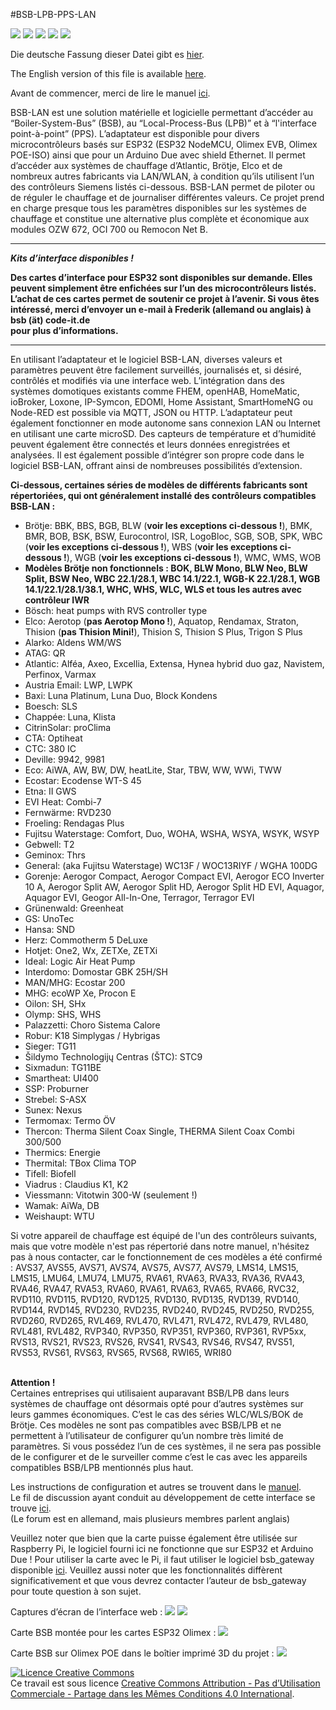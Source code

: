 #BSB-LPB-PPS-LAN

[<img src="https://img.shields.io/github/last-commit/fredlcore/BSB-LAN">]()
[<img src="https://img.shields.io/github/commit-activity/t/fredlcore/BSB-LAN">]()
[<img src="https://img.shields.io/github/stars/fredlcore/BSB-LAN?style=plastic">](https://github.com/fredlcore/BSB-LAN/stargazers)
[<img src="https://img.shields.io/github/forks/fredlcore/BSB-LAN?style=plastic">](https://github.com/fredlcore/BSB-LAN/forks)
[<img src="https://img.shields.io/github/followers/fredlcore?style=plastic">](https://github.com/fredlcore?tab=followers)

Die deutsche Fassung dieser Datei gibt es [hier](README_de.md).

The English version of this file is available [here](README.md).

Avant de commencer, merci de lire le manuel [ici](https://docs.bsb-lan.de/fr/).

BSB-LAN est une solution matérielle et logicielle permettant d’accéder au “Boiler-System-Bus” (BSB), au “Local-Process-Bus (LPB)” et à “l'interface point-à-point” (PPS). L’adaptateur est disponible pour divers microcontrôleurs basés sur ESP32 (ESP32 NodeMCU, Olimex EVB, Olimex POE-ISO) ainsi que pour un Arduino Due avec shield Ethernet. Il permet d’accéder aux systèmes de chauffage d’Atlantic, Brötje, Elco et de nombreux autres fabricants via LAN/WLAN, à condition qu’ils utilisent l’un des contrôleurs Siemens listés ci-dessous. BSB-LAN permet de piloter ou de réguler le chauffage et de journaliser différentes valeurs. Ce projet prend en charge presque tous les paramètres disponibles sur les systèmes de chauffage et constitue une alternative plus complète et économique aux modules OZW 672, OCI 700 ou Remocon Net B.

---

***Kits d’interface disponibles !***

**Des cartes d’interface pour ESP32 sont disponibles sur demande. Elles peuvent simplement être enfichées sur l’un des microcontrôleurs listés. L’achat de ces cartes permet de soutenir ce projet à l’avenir. Si vous êtes intéressé, merci d’envoyer un e-mail à Frederik (allemand ou anglais) à <br /> bsb (ät) code-it.de <br /> pour plus d’informations.**

---

En utilisant l’adaptateur et le logiciel BSB-LAN, diverses valeurs et paramètres peuvent être facilement surveillés, journalisés et, si désiré, contrôlés et modifiés via une interface web.
L’intégration dans des systèmes domotiques existants comme FHEM, openHAB, HomeMatic, ioBroker, Loxone, IP-Symcon, EDOMI, Home Assistant, SmartHomeNG ou Node-RED est possible via MQTT, JSON ou HTTP.
L’adaptateur peut également fonctionner en mode autonome sans connexion LAN ou Internet en utilisant une carte microSD.
Des capteurs de température et d’humidité peuvent également être connectés et leurs données enregistrées et analysées. Il est également possible d’intégrer son propre code dans le logiciel BSB-LAN, offrant ainsi de nombreuses possibilités d’extension.

**Ci-dessous, certaines séries de modèles de différents fabricants sont répertoriées, qui ont généralement installé des contrôleurs compatibles BSB-LAN :**  
- Brötje: BBK, BBS, BGB, BLW (**voir les exceptions ci-dessous !**), BMK, BMR, BOB, BSK, BSW, Eurocontrol, ISR, LogoBloc, SGB, SOB, SPK, WBC (**voir les exceptions ci-dessous !**), WBS (**voir les exceptions ci-dessous !**), WGB (**voir les exceptions ci-dessous !**), WMC, WMS, WOB
- **Modèles Brötje non fonctionnels : BOK, BLW Mono, BLW Neo, BLW Split, BSW Neo, WBC 22.1/28.1, WBC 14.1/22.1, WGB-K 22.1/28.1, WGB 14.1/22.1/28.1/38.1, WHC, WHS, WLC, WLS et tous les autres avec contrôleur IWR**  
- Bösch: heat pumps with RVS controller type
- Elco: Aerotop (**pas Aerotop Mono !**), Aquatop, Rendamax, Straton, Thision (**pas Thision Mini!**), Thision S, Thision S Plus, Trigon S Plus
- Alarko: Aldens WM/WS
- ATAG: QR
- Atlantic: Alféa, Axeo, Excellia, Extensa, Hynea hybrid duo gaz, Navistem, Perfinox, Varmax
- Austria Email: LWP, LWPK
- Baxi: Luna Platinum, Luna Duo, Block Kondens
- Boesch: SLS
- Chappée: Luna, Klista
- CitrinSolar: proClima
- CTA: Optiheat
- CTC: 380 IC
- Deville: 9942, 9981
- Eco: AiWA, AW, BW, DW, heatLite, Star, TBW, WW, WWi, TWW
- Ecostar: Ecodense WT-S 45
- Etna: II GWS
- EVI Heat: Combi-7
- Fernwärme: RVD230
- Froeling: Rendagas Plus
- Fujitsu Waterstage: Comfort, Duo, WOHA, WSHA, WSYA, WSYK, WSYP
- Gebwell: T2
- Geminox: Thrs
- General: (aka Fujitsu Waterstage) WC13F / WOC13RIYF / WGHA 100DG
- Gorenje: Aerogor Compact, Aerogor Compact EVI, Aerogor ECO Inverter 10 A, Aerogor Split AW, Aerogor Split HD, Aerogor Split HD EVI, Aquagor, Aquagor EVI, Geogor All-In-One, Terragor, Terragor EVI
- Grünenwald: Greenheat
- GS: UnoTec
- Hansa: SND
- Herz: Commotherm 5 DeLuxe
- Hotjet: One2, Wx, ZETXe, ZETXi
- Ideal: Logic Air Heat Pump
- Interdomo: Domostar GBK 25H/SH
- MAN/MHG: Ecostar 200
- MHG: ecoWP Xe, Procon E
- Oilon: SH, SHx
- Olymp: SHS, WHS
- Palazzetti: Choro Sistema Calore
- Robur: K18 Simplygas / Hybrigas
- Sieger: TG11
- Šildymo Technologijų Centras (ŠTC): STC9
- Sixmadun: TG11BE
- Smartheat: UI400
- SSP: Proburner
- Strebel: S-ASX
- Sunex: Nexus
- Termomax: Termo ÖV
- Thercon: Therma Silent Coax Single, THERMA Silent Coax Combi 300/500
- Thermics: Energie
- Thermital: TBox Clima TOP
- Tifell: Biofell
- Viadrus : Claudius K1, K2
- Viessmann: Vitotwin 300-W (seulement !)
- Wamak: AiWa, DB
- Weishaupt: WTU  


Si votre appareil de chauffage est équipé de l'un des contrôleurs suivants, mais que votre modèle n'est pas répertorié dans notre manuel, n'hésitez pas à nous contacter, car le fonctionnement de ces modèles a été confirmé :
AVS37, AVS55, AVS71, AVS74, AVS75, AVS77, AVS79, LMS14, LMS15, LMS15, LMU64, LMU74, LMU75, RVA61, RVA63, RVA33, RVA36, RVA43, RVA46, RVA47, RVA53, RVA60, RVA61, RVA63, RVA65, RVA66, RVC32, RVD110, RVD115, RVD120, RVD125, RVD130, RVD135, RVD139, RVD140, RVD144, RVD145, RVD230, RVD235, RVD240, RVD245, RVD250, RVD255, RVD260, RVD265, RVL469, RVL470, RVL471, RVL472, RVL479, RVL480, RVL481, RVL482, RVP340, RVP350, RVP351, RVP360, RVP361, RVP5xx, RVS13, RVS21, RVS23, RVS26, RVS41, RVS43, RVS46, RVS47, RVS51, RVS53, RVS61, RVS63, RVS65, RVS68, RWI65, WRI80
<BR><BR>

<B>Attention !</B><BR>
Certaines entreprises qui utilisaient auparavant BSB/LPB dans leurs systèmes de chauffage ont désormais opté pour d’autres systèmes sur leurs gammes économiques. C’est le cas des séries WLC/WLS/BOK de Brötje. Ces modèles ne sont pas compatibles avec BSB/LPB et ne permettent à l’utilisateur de configurer qu’un nombre très limité de paramètres. Si vous possédez l’un de ces systèmes, il ne sera pas possible de le configurer et de le surveiller comme c’est le cas avec les appareils compatibles BSB/LPB mentionnés plus haut.

Les instructions de configuration et autres se trouvent dans le <A HREF="https://docs.bsb-lan.de/fr/">manuel</A>.<BR>
Le fil de discussion ayant conduit au développement de cette interface se trouve <A HREF="http://forum.fhem.de/index.php?topic=29762.new;topicseen#new">ici</A>.<BR>
(Le forum est en allemand, mais plusieurs membres parlent anglais)

Veuillez noter que bien que la carte puisse également être utilisée sur Raspberry Pi, le logiciel fourni ici ne fonctionne que sur ESP32 et Arduino Due ! Pour utiliser la carte avec le Pi, il faut utiliser le logiciel bsb_gateway disponible <A HREF="https://github.com/loehnertj/bsbgateway">ici</A>. Veuillez aussi noter que les fonctionnalités diffèrent significativement et que vous devrez contacter l’auteur de bsb_gateway pour toute question à son sujet.

Captures d’écran de l’interface web :
<img src="https://github.com/fredlcore/bsb_lan/blob/master/docs/images/Web-Interface.png" size="50%">
<img src="https://github.com/fredlcore/bsb_lan/blob/master/docs/images/Web-Interface2.png" size="50%">

Carte BSB montée pour les cartes ESP32 Olimex :
<img src="https://github.com/fredlcore/bsb_lan/blob/master/docs/images/Logic%20Level%20Adapter.jpg" size="50%">

Carte BSB sur Olimex POE dans le boîtier imprimé 3D du projet :
<img src="https://github.com/fredlcore/bsb_lan/blob/master/docs/images/Logic%20Level%20Adapter%20in%20Case.jpg" size="50%">

<a rel="license" href="http://creativecommons.org/licenses/by-nc-sa/4.0/"><img alt="Licence Creative Commons" style="border-width:0" src="https://i.creativecommons.org/l/by-nc-sa/4.0/88x31.png" /></a><br />Ce travail est sous licence <a rel="license" href="http://creativecommons.org/licenses/by-nc-sa/4.0/">Creative Commons Attribution - Pas d’Utilisation Commerciale - Partage dans les Mêmes Conditions 4.0 International</a>.
